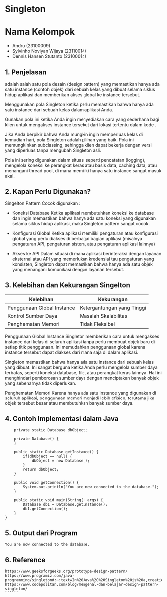 # Singleton 
# Nama Kelompok
- Andru                     (23100009)
- Sylvinho Noviyan Wijaya   (23110014)                     
- Dennis Hansen Stutanto    (23100014) 
## 1. Penjelasan
adalah salah satu pola desain (design pattern) yang memastikan hanya ada satu instance (contoh objek) dari sebuah kelas yang dibuat selama siklus hidup aplikasi dan memberikan akses global ke instance tersebut.

Menggunakan pola Singleton ketika  perlu memastikan bahwa hanya ada satu instance dari sebuah kelas dalam aplikasi Anda.

Gunakan pola ini ketika Anda ingin menyediakan cara yang sederhana bagi klien untuk mengakses instance tersebut dari lokasi tertentu dalam kode .

Jika Anda berpikir bahwa Anda mungkin ingin memperluas kelas di kemudian hari, pola Singleton adalah pilihan yang baik. Pola ini memungkinkan subclassing, sehingga klien dapat bekerja dengan versi yang diperluas tanpa mengubah Singleton asli.

Pola ini sering digunakan dalam situasi seperti pencatatan (logging), mengelola koneksi ke perangkat keras atau basis data, caching data, atau menangani thread pool, di mana memiliki hanya satu instance sangat masuk akal.


## 2. Kapan  Perlu Digunakan?
Singelton Pattern Cocok digunakan : 
- Koneksi Database
  Ketika aplikasi membutuhkan koneksi ke database dan ingin memastikan bahwa hanya ada satu koneksi yang digunakan selama siklus hidup aplikasi, maka Singleton pattern sangat cocok.
  
- Konfigurasi Global
  Ketika aplikasi  memiliki pengaturan atau konfigurasi global yang perlu diakses di berbagai bagian aplikasi (misalnya pengaturan API, pengaturan sistem, atau pengaturan aplikasi lainnya)
  
- Akses ke API
  Dalam situasi di mana aplikasi berinteraksi dengan layanan eksternal atau API yang memerlukan kredensial tau pengaturan yang konsisten,  Singleton dapat memastikan bahwa hanya ada satu objek yang menangani komunikasi dengan layanan tersebut.
  
## 3. Kelebihan dan Kekurangan Singelton 

| **Kelebihan** | **Kekurangan** |
|--------------|--------------|
| Penggunaan Global Instance | Ketergantungan yang Tinggi  |
|Kontrol Sumber Daya | Masalah Skalabilitas |
| Penghematan Memori  | Tidak Fleksibel |

Penggunaan Global Instance Singleton memberikan cara untuk mengakses instance dari kelas di seluruh aplikasi tanpa perlu membuat objek baru di setiap titik penggunaan. Ini memudahkan penggunaan global karena instance tersebut dapat diakses dari mana saja di dalam aplikasi.

Singleton memastikan bahwa hanya ada satu instance dari sebuah kelas yang dibuat. Ini sangat berguna ketika Anda perlu mengelola sumber daya terbatas, seperti koneksi database, file, atau perangkat keras lainnya. Hal ini menghindari pemborosan sumber daya dengan menciptakan banyak objek yang sebenarnya tidak diperlukan.

Penghematan Memori Karena hanya ada satu instance yang digunakan di seluruh aplikasi, penggunaan memori menjadi lebih efisien, terutama jika objek tersebut besar atau membutuhkan banyak sumber daya.



## 4. Contoh Implementasi  dalam Java

```class Database {
    private static Database dbObject;

    private Database() {      
    }

    public static Database getInstance() {
        if(dbObject == null) {
            dbObject = new Database();
        }
        return dbObject;
    }

    public void getConnection() {
        System.out.println("You are now connected to the database.");
    }

    public static void main(String[] args) {
        Database db1 = Database.getInstance();
        db1.getConnection();
    }
}

```

## 5. Output dari Program
```
You are now connected to the database.
```

## 6. Reference 
```````
https://www.geeksforgeeks.org/prototype-design-pattern/
https://www.programiz.com/java-programming/singleton#:~:text=In%20Java%2C%20Singleton%20is%20a,creation%20outside%20of%20the%20class
https://www.codepolitan.com/blog/mengenal-dan-belajar-design-pattern-singleton/
``````
